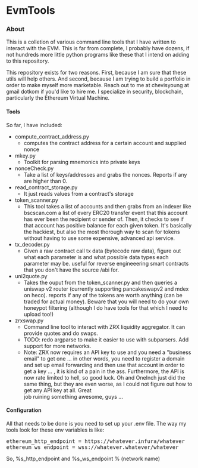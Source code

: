 # EvmTools

### About 

<p>
This is a colletion of various command line tools that I have written to interact with the EVM. This is far from 
complete, I probably have dozens, if not hundreds more little python programs like these that I intend on adding to 
this repository. 
</p>

<p>
This repository exists for two reasons. First, because I am sure that these utils will help others. And second, 
because I am trying to build a portfolio in order to make myself more marketable.
Reach out to me at chevisyoung at gmail dotkom if you'd like to hire me. I specialize in 
security, blockchain, particularly the Ethereum Virtual Machine.
</p>


#### Tools 

<p>
So far, I have included: 
</p>

- compute_contract_address.py 
  - computes the contract address for a certain account and supplied nonce
- mkey.py
  - Toolkit for parsing mnemonics into private keys
- nonceCheck.py 
  - Take a list of keys/addresses and grabs the nonces. Reports if any are higher than 0.
- read_contract_storage.py
  - It just reads values from a contract's storage
- token_scanner.py
  - This tool takes a list of accounts and then grabs from an indexer like bscscan.com a list of every ERC20 transfer event 
   that this account has ever been the recipient or sender of. Then, it checks to see if that account has positive balance for 
   each given token. It's basically the hackiest, but also the most thorough way to scan for tokens without having to use some 
   expensive, advanced api service.
- tx_decoder.py
  - Given a raw contract call tx data (bytecode raw data), figure out what each parameter is and what possible data 
   types each parameter may be. useful for reverse engineeering smart contracts that you don't have the source /abi for.
- uni2quote.py
  - Takes the ouput from the token_scanner.py and then queries a uniswap v2 router (currently supporting pancakeswapv2 and mdex on heco). 
    reports if any of the tokens are worth anything (can be traded for actual money). Beware that you will need to do your own honeypot 
    filtering (although I do have tools for that which I need to upload too!)
- zrxswap.py
  - Command line tool to interact with ZRX liquidity aggregator. It can provide quotes and do swaps.
  - TODO: redo argparse to make it easier to use with subparsers. Add support for more networks.
  - Note: ZRX now requires an API key to use and you need a "business email" to get one ... in other words, you need 
    to register a domain and set up email forwarding and then use that account in order to get a key ... </eyeroll> ,
    it is kind of a pain in the ass. Furthermore, the API is now rate limited to hell, so good luck. Oh and OneInch 
    just did the same thing, but they are even worse, as I could not figure out how to get any API key at all. Great  
    job ruining something awesome, guys ... 

#### Configuration
<p>
All that needs to be done is you need to set up your .env file. The way my tools look for these env variables is like:
</p>

<pre>
ethereum_http_endpoint = https://whatever.infura/whatever
ethereum_ws_endpoint = wss://whatever.whatever/whatever
</pre>

<p>
So, %s_http_endpoint and %s_ws_endpoint % (network name)
</p>